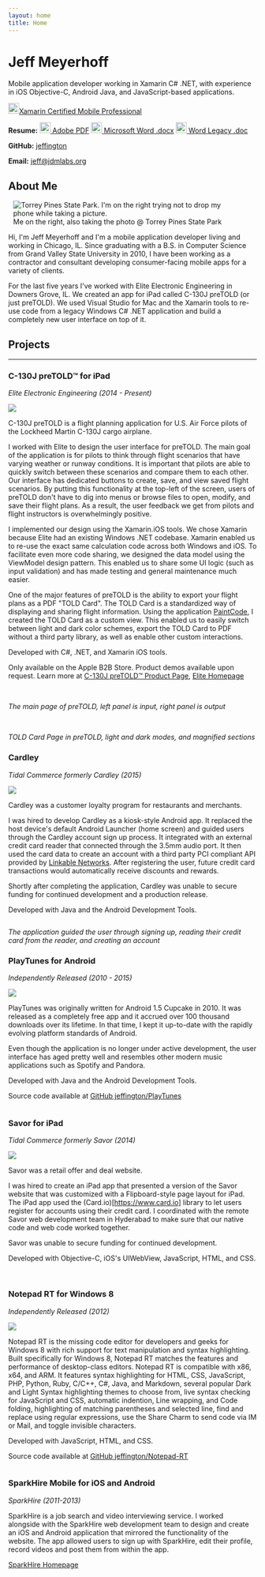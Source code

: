 ```yaml
---
layout: home
title: Home
---
```


# Jeff Meyerhoff

Mobile application developer working in Xamarin C# .NET, with experience in iOS Objective-C, Android Java, and JavaScript-based applications.

<a href="https://devconnect.xamarin.com/profile/11418"><img src="/assets/images/Xamarin-Mobile-Professional-Badge.svg" style="width: 22px; height: 22px;" />Xamarin Certified Mobile Professional</a>

**Resume:** <a href="/assets/documents/Jeff Meyerhoff Resume October 2018.pdf"><img src="/assets/images/icons8-pdf-100.png" style="height: 22px; width: 22px;"/> Adobe PDF</a> <a href="/assets/documents/Jeff Meyerhoff Resume October 2018.docx"><img src="/assets/images/icons8-microsoft-word-100.png" style="height: 22px; width: 22px"/> Microsoft Word .docx</a> <a href="/assets/documents/Jeff Meyerhoff Resume October 2018.doc"><img src="/assets/images/icons8-word-100.png" style="height: 22px; width: 22px;"/> Word Legacy .doc</a>

**GitHub:** <a href="https://github.com/jeffington">jeffington</a>

**Email:** <a href="mailto:jeff@jdmlabs.org">jeff@jdmlabs.org</a>

## About Me
<figure class="figure float-right" style="margin-left: 10px;">
  <img src="/assets/images/jeff-torrey-pines18.jpg" class="figure-img img-fluid rounded" alt="Torrey Pines State Park. I'm on the right trying not to drop my phone while taking a picture.">
  <figcaption class="figure-caption">Me on the right, also taking the photo @ Torrey Pines State Park</figcaption>
</figure>

Hi, I'm Jeff Meyerhoff and I'm a mobile application developer living and working in Chicago, IL. Since graduating with a B.S. in Computer Science from Grand Valley State University in 2010, I have been working as a contractor and consultant developing consumer-facing mobile apps for a variety of clients.

For the last five years I've worked with Elite Electronic Engineering in Downers Grove, IL. We created an app for iPad called C-130J preTOLD (or just preTOLD). We used Visual Studio for Mac and the Xamarin tools to re-use code from a legacy Windows C# .NET application and build a completely new user interface on top of it.

## Projects

---

### C-130J preTOLD™ for iPad

_Elite Electronic Engineering (2014 - Present)_

<img class="icon-img float-left" src="/assets/images/projects/pretold/pretold-app-icon-96.png" />

C-130J preTOLD is a flight planning application for U.S. Air Force pilots of the Lockheed Martin C-130J cargo airplane.

I worked with Elite to design the user interface for preTOLD. The main goal of the application is for pilots to think through flight scenarios that have varying weather or runway conditions. It is important that pilots are able to quickly switch between these scenarios and compare them to each other. Our interface has dedicated buttons to create, save, and view saved flight scenarios. By putting this functionality at the top-left of the screen, users of preTOLD don't have to dig into menus or browse files to open, modify, and save their flight plans. As a result, the user feedback we get from pilots and flight instructors is overwhelmingly positive.


I implemented our design using the Xamarin.iOS tools. We chose Xamarin because Elite had an existing Windows .NET codebase. Xamarin enabled us to re-use the exact same calculation code across both Windows and iOS. To facilitate even more code sharing, we designed the data model using the ViewModel design pattern. This enabled us to share some UI logic (such as input validation) and has made testing and general maintenance much easier.

One of the major features of preTOLD is the ability to export your flight plans as a PDF "TOLD Card". The TOLD Card is a standardized way of displaying and sharing flight information. Using the application <a href="https://www.paintcodeapp.com">PaintCode</a>, I created the TOLD Card as a custom view. This enabled us to easily switch between light and dark color schemes, export the TOLD Card to PDF without a third party library, as well as enable other custom interactions.

Developed with C#, .NET, and Xamarin iOS tools.

Only available on the Apple B2B Store. Product demos available upon request. Learn more at [C-130J preTOLD™ Product Page](https://www.elitetest.com/engineering-services/aviation-software-services/c-130-pretold), [Elite Homepage](www.elitetest.com/)


<a href="/assets/images/projects/pretold/screenshot-port-1.png"><img src="/assets/images/projects/pretold/screenshot-port-1.png" alt="" class="img-thumbnail img-ipad-port"></a>
<a href="/assets/images/projects/pretold/screenshot-port-2.png"><img src="/assets/images/projects/pretold/screenshot-port-2.png" alt="" class="img-thumbnail img-ipad-port"></a>
<a href="/assets/images/projects/pretold/screenshot-port-3.png"><img src="/assets/images/projects/pretold/screenshot-port-3.png" alt="" class="img-thumbnail img-ipad-port"></a>
<a href="/assets/images/projects/pretold/screenshot-port-4.png"><img src="/assets/images/projects/pretold/screenshot-port-4.png" alt="" class="img-thumbnail img-ipad-port"></a>
<a href="/assets/images/projects/pretold/screenshot-port-5.png"><img src="/assets/images/projects/pretold/screenshot-port-5.png" alt="" class="img-thumbnail img-ipad-port"></a>
<a href="/assets/images/projects/pretold/screenshot-port-6.png"><img src="/assets/images/projects/pretold/screenshot-port-6.png" alt="" class="img-thumbnail img-ipad-port"></a>
<a href="/assets/images/projects/pretold/screenshot-port-7.png"><img src="/assets/images/projects/pretold/screenshot-port-7.png" alt="" class="img-thumbnail img-ipad-port"></a>
<a href="/assets/images/projects/pretold/screenshot-port-8.png"><img src="/assets/images/projects/pretold/screenshot-port-8.png" alt="" class="img-thumbnail img-ipad-port"></a>
<a href="/assets/images/projects/pretold/screenshot-port-9.png"><img src="/assets/images/projects/pretold/screenshot-port-9.png" alt="" class="img-thumbnail img-ipad-port"></a>
<a href="/assets/images/projects/pretold/screenshot-port-10.png"><img src="/assets/images/projects/pretold/screenshot-port-10.png" alt="" class="img-thumbnail img-ipad-port"></a>

_The main page of preTOLD, left panel is input, right panel is output_

<a href="/assets/images/projects/pretold/screenshot-port-11.png"><img src="/assets/images/projects/pretold/screenshot-port-11.png" alt="" class="img-thumbnail img-ipad-port"></a>
<a href="/assets/images/projects/pretold/screenshot-port-12.png"><img src="/assets/images/projects/pretold/screenshot-port-12.png" alt="" class="img-thumbnail img-ipad-port"></a>
<a href="/assets/images/projects/pretold/screenshot-port-13.png"><img src="/assets/images/projects/pretold/screenshot-port-13.png" alt="" class="img-thumbnail img-ipad-port"></a>
<a href="/assets/images/projects/pretold/screenshot-port-14.png"><img src="/assets/images/projects/pretold/screenshot-port-14.png" alt="" class="img-thumbnail img-ipad-port"></a>
<a href="/assets/images/projects/pretold/screenshot-port-15.png"><img src="/assets/images/projects/pretold/screenshot-port-15.png" alt="" class="img-thumbnail img-ipad-port"></a>

_TOLD Card Page in preTOLD, light and dark modes, and magnified sections_

### Cardley

_Tidal Commerce formerly Cardley (2015)_

<img class="icon-img float-left" src="/assets/images/projects/cardley/cardley-app-icon-96.png">

Cardley was a customer loyalty program for restaurants and merchants.

I was hired to develop Cardley as a kiosk-style Android app. It replaced the host device's default Android Launcher (home screen) and guided users through the Cardley account sign up process. It integrated with an external credit card reader that connected through the 3.5mm audio port. It then used the card data to create an account with a third party PCI compliant API provided by [Linkable Networks](https://linkablenetworks.com). After registering the user, future credit card transactions would automatically receive discounts and rewards.

Shortly after completing the application, Cardley was unable to secure funding for continued development and a production release.

Developed with Java and the Android Development Tools.

<a href="/assets/images/projects/cardley/cardley-screenshot-1.png"><img src="/assets/images/projects/cardley/cardley-screenshot-1.png" alt="" class="img-thumbnail img-kiosk-land"></a><a href="/assets/images/projects/cardley/cardley-screenshot-2.png"><img src="/assets/images/projects/cardley/cardley-screenshot-2.png" alt="" class="img-thumbnail img-kiosk-land"></a><a href="/assets/images/projects/cardley/cardley-screenshot-3.png"><img src="/assets/images/projects/cardley/cardley-screenshot-3.png" alt="" class="img-thumbnail img-kiosk-land"></a><a href="/assets/images/projects/cardley/cardley-screenshot-4.png"><img src="/assets/images/projects/cardley/cardley-screenshot-4.png" alt="" class="img-thumbnail img-kiosk-land"></a><a href="/assets/images/projects/cardley/cardley-screenshot-5.png"><img src="/assets/images/projects/cardley/cardley-screenshot-5.png" alt="" class="img-thumbnail img-kiosk-land"></a><a href="/assets/images/projects/cardley/cardley-screenshot-6.png"><img src="/assets/images/projects/cardley/cardley-screenshot-6.png" alt="" class="img-thumbnail img-kiosk-land"></a>

_The application guided the user through signing up, reading their credit card from the reader, and creating an account_


### PlayTunes for Android 

_Independently Released (2010 - 2015)_

<img class="icon-img float-left" src="/assets/images/projects/playtunes/playtunes3-app-icon-96.png"/>

PlayTunes was originally written for Android 1.5 Cupcake in 2010. It was released as a completely free app and it accrued over 100 thousand downloads over its lifetime. In that time, I kept it up-to-date with the rapidly evolving platform standards of Android.

Even though the application is no longer under active development, the user interface has aged pretty well and resembles other modern music applications such as Spotify and Pandora.

Developed with Java and the Android Development Tools.

Source code available at <a href="https://github.com/jeffington/PlayTunes">GitHub jeffington/PlayTunes</a>

<a href="/assets/images/projects/playtunes/screenshot-1.png"><img src="/assets/images/projects/playtunes/screenshot-1.png" alt="" class="img-thumbnail img-android-port"></a><a href="/assets/images/projects/playtunes/screenshot-2.png"><img src="/assets/images/projects/playtunes/screenshot-2.png" alt="" class="img-thumbnail img-android-port"></a><a href="/assets/images/projects/playtunes/screenshot-3.png"><img src="/assets/images/projects/playtunes/screenshot-3.png" alt="" class="img-thumbnail img-android-port"></a><a href="/assets/images/projects/playtunes/screenshot-4.png"><img src="/assets/images/projects/playtunes/screenshot-4.png" alt="" class="img-thumbnail img-android-port"></a><a href="/assets/images/projects/playtunes/screenshot-5.png"><img src="/assets/images/projects/playtunes/screenshot-5.png" alt="" class="img-thumbnail img-android-port"></a><a href="/assets/images/projects/playtunes/screenshot-6.png"><img src="/assets/images/projects/playtunes/screenshot-6.png" alt="" class="img-thumbnail img-android-port"></a><a href="/assets/images/projects/playtunes/screenshot-7.png"><img src="/assets/images/projects/playtunes/screenshot-7.png" alt="" class="img-thumbnail img-android-port"></a><a href="/assets/images/projects/playtunes/screenshot-8.png"><img src="/assets/images/projects/playtunes/screenshot-8.png" alt="" class="img-thumbnail img-android-port"></a>


### Savor for iPad

_Tidal Commerce formerly Savor (2014)_

<img class="icon-img float-left" src="/assets/images/projects/savor-app-icon-96.png">

Savor was a retail offer and deal website.

I was hired to create an iPad app that presented a version of the Savor website that was customized with a Flipboard-style page layout for iPad. The iPad app used the (Card.io)[https://www.card.io] library to let users register for accounts using their credit card. I coordinated with the remote Savor web development team in Hyderabad to make sure that our native code and web code worked together.

Savor was unable to secure funding for continued development.

Developed with Objective-C, iOS's UIWebView, JavaScript, HTML, and CSS.


<a href="/assets/images/projects/savor/savor-screenshot-1.jpg" data-gallery="#gallery-savor"><img src="/assets/images/projects/savor/savor-screenshot-1.jpg" alt="" class="img-thumbnail img-ipad-land"></a>
<a href="/assets/images/projects/savor/savor-screenshot-2.jpg" data-gallery="#gallery-savor"><img src="/assets/images/projects/savor/savor-screenshot-2.jpg" alt="" class="img-thumbnail img-ipad-land"></a>
<a href="/assets/images/projects/savor/savor-screenshot-3.jpg" data-gallery="#gallery-savor"><img src="/assets/images/projects/savor/savor-screenshot-3.jpg" alt="" class="img-thumbnail img-ipad-land"></a>
<a href="/assets/images/projects/savor/savor-screenshot-4.jpg" data-gallery="#gallery-savor"><img src="/assets/images/projects/savor/savor-screenshot-4.jpg" alt="" class="img-thumbnail img-ipad-land"></a>
<a href="/assets/images/projects/savor/savor-screenshot-5.jpg" data-gallery="#gallery-savor"><img src="/assets/images/projects/savor/savor-screenshot-5.jpg" alt="" class="img-thumbnail img-ipad-land"></a>
<a href="/assets/images/projects/savor/savor-screenshot-6.jpg" data-gallery="#gallery-savor"><img src="/assets/images/projects/savor/savor-screenshot-6.jpg" alt="" class="img-thumbnail img-ipad-land"></a>
<a href="/assets/images/projects/savor/savor-screenshot-7.jpg" data-gallery="#gallery-savor"><img src="/assets/images/projects/savor/savor-screenshot-7.jpg" alt="" class="img-thumbnail img-ipad-land"></a>


### Notepad RT for Windows 8

_Independently Released (2012)_

<img class="icon-img float-left" src="/assets/images/projects/notepadrt/notepadrt-app-icon-96.png">

Notepad RT is the missing code editor for developers and geeks for Windows 8 with rich support for text manipulation and syntax highlighting. Built specifically for Windows 8, Notepad RT matches the features and performance of desktop-class editors. Notepad RT is compatible with x86, x64, and ARM. It features syntax highlighting for HTML, CSS, JavaScript, PHP, Python, Ruby, C/C++, C#, Java, and Markdown, several popular Dark and Light Syntax highlighting themes to choose from, live syntax checking for JavaScript and CSS, automatic indention, Line wrapping, and Code folding, highlighting of matching parentheses and selected line, find and replace using regular expressions, use the Share Charm to send code via IM or Mail, and toggle invisible characters.

Developed with JavaScript, HTML, and CSS.

Source code available at <a href="https://github.com/jeffington/Notepad-RT">GitHub jeffington/Notepad-RT</a>

<a href="/assets/images/projects/notepadrt/notepadrt-screenshot1.jpg"><img src="/assets/images/projects/notepadrt/notepadrt-screenshot1.jpg" alt="" class="img-thumbnail img-windows-land"></a><a href="/assets/images/projects/notepadrt/notepadrt-screenshot2.jpg"><img src="/assets/images/projects/notepadrt/notepadrt-screenshot2.jpg" alt="" class="img-thumbnail img-windows-land"></a>


### SparkHire Mobile for iOS and Android

_SparkHire (2011-2013)_

SparkHire is a job search and video interviewing service. I worked alongside with the SparkHire web development team to design and create an iOS and Android application that mirrored the functionality of the website. The app allowed users to sign up with SparkHire, edit their profile, record videos and post them from within the app.

[SparkHire Homepage](https://sparkhire.com)